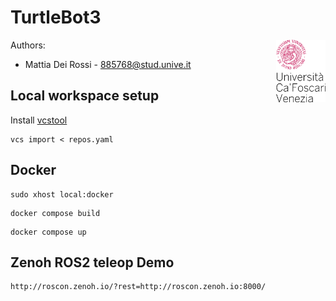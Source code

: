 # TurtleBot3

<a>
    <img src="doc/img/unive.png" alt="logo" title="CaFoscari" align="right" height="100" />
</a>

Authors: 
- Mattia Dei Rossi - [885768@stud.unive.it](885768@stud.unive.it)
## Local workspace setup
Install [vcstool](https://github.com/dirk-thomas/vcstool)
```
vcs import < repos.yaml
```

## Docker
```
sudo xhost local:docker
```
```
docker compose build
```
```
docker compose up
```

## Zenoh ROS2 teleop Demo
```
http://roscon.zenoh.io/?rest=http://roscon.zenoh.io:8000/
```